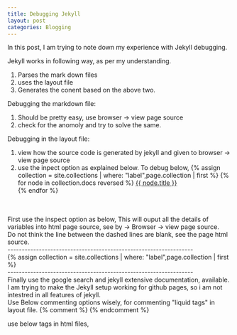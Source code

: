 ```yaml
---
title: Debugging Jekyll
layout: post
categories: Blogging
---
```


In this post, I am trying to note down my experience with Jekyll debugging. 

Jekyll works in following way, as per my understanding. 

1. Parses the mark down files
2. uses the layout file 
3. Generates the conent based on the above two. 


Debugging the markdown file:
1. Should be pretty easy, use browser -> view page source
2. check for the anomoly and try to solve the same. 

Debugging in the layout file:
1. view how the source code is generated by jekyll and given to browser -> view page source
2. use the inpect option as explained below.
To debug below, 
    {% assign collection = site.collections | where: "label",page.collection | first %}
    {% for node in collection.docs reversed %}
    <tr>
    <td> <a href="{{ site.baseurl }}{{ node.url }}"> {{ node.title }} </a> </td>
    <br>
    </tr>
    {% endfor %}   

<br>
<br>
First use the inspect option as below,
This will ouput all the details of variables into html page source, see by -> Browser -> view page source.
<br>
Do not think the line between the dashed lines are blank, see the page html source.
<br>
 -----------------------------------------------------------------
 <br>
 {% assign collection = site.collections | where: "label",page.collection | first %}
<!--{{ collection | inspect }} --> 
<br>
 -----------------------------------------------------------------
<br>
Finally use the google search and jekyll extensive documentation, available. 
I am trying to make the Jekyll setup working for github pages, so i am not intestred in all features of jekyll.
<br>
Use Below commenting options wisely, for  commenting "liquid tags" in layout file. 
{% comment %}
{% endcomment %}

use below tags in html files, 
<!-- This is a commented lines, still will come in output page source -->

